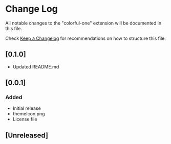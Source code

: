 # Change Log

All notable changes to the "colorful-one" extension will be documented in this file.

Check [Keep a Changelog](http://keepachangelog.com/) for recommendations on how to structure this file.
## [0.1.0]

- Updated README.md

## [0.0.1]

### Added

- Initial release
- themeIcon.png
- License file

## [Unreleased]
